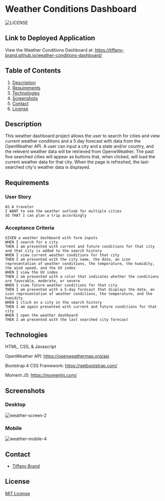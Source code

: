 # Weather Conditions Dashboard

![LICENSE](https://img.shields.io/github/license/tiffany-brand/weather-conditions-dashboard?style=plastic) 

## Link to Deployed Application

View the Weather Conditions Dashboard at: https://tiffany-brand.github.io/weather-conditions-dashboard/

## Table of Contents

1. [Description](#Description)
2. [Requirements](#Requirements)
3. [Technologies](#Technologies) 
4. [Screenshots](#Screenshots)
5. [Contact](#Contact)
6. [License](#License)

## Description

This weather dashboard project allows the user to search for cities and view current weather conditions and a 5 day forecast with data from the OpenWeather API. A user can input a city and a state and/or country, and the relevent weather data will be retrieved from OpenwWeather. The past five searched cities will appear as buttons that, when clicked, will load the current weather data for that city. When the page is refreshed, the last-searched city's weather data is displayed.



## Requirements

### User Story

```
AS A traveler
I WANT to see the weather outlook for multiple cities
SO THAT I can plan a trip accordingly
```

### Acceptance Criteria

```
GIVEN a weather dashboard with form inputs
WHEN I search for a city
THEN I am presented with current and future conditions for that city and that city is added to the search history
WHEN I view current weather conditions for that city
THEN I am presented with the city name, the date, an icon representation of weather conditions, the temperature, the humidity, the wind speed, and the UV index
WHEN I view the UV index
THEN I am presented with a color that indicates whether the conditions are favorable, moderate, or severe
WHEN I view future weather conditions for that city
THEN I am presented with a 5-day forecast that displays the date, an icon representation of weather conditions, the temperature, and the humidity
WHEN I click on a city in the search history
THEN I am again presented with current and future conditions for that city
WHEN I open the weather dashboard
THEN I am presented with the last searched city forecast
```

## Technologies

HTML, CSS, & Javascript

OpenWeather API: https://openweathermap.org/api 

Bootstrap 4 CSS Framework: https://getbootstrap.com/

Moment JS: https://momentjs.com/ 

## Screenshots

### Desktop

![weather-screen-2](https://user-images.githubusercontent.com/16748389/89361446-4d184d00-d699-11ea-8683-0fd1b8395323.JPG)


### Mobile

![weather-mobile-4](https://user-images.githubusercontent.com/16748389/89361451-50133d80-d699-11ea-8d5a-3d8b42d728eb.JPG)

## Contact

- [Tiffany Brand](https://github.com/tiffany-brand)

## License

[MIT License](./LICENSE)


